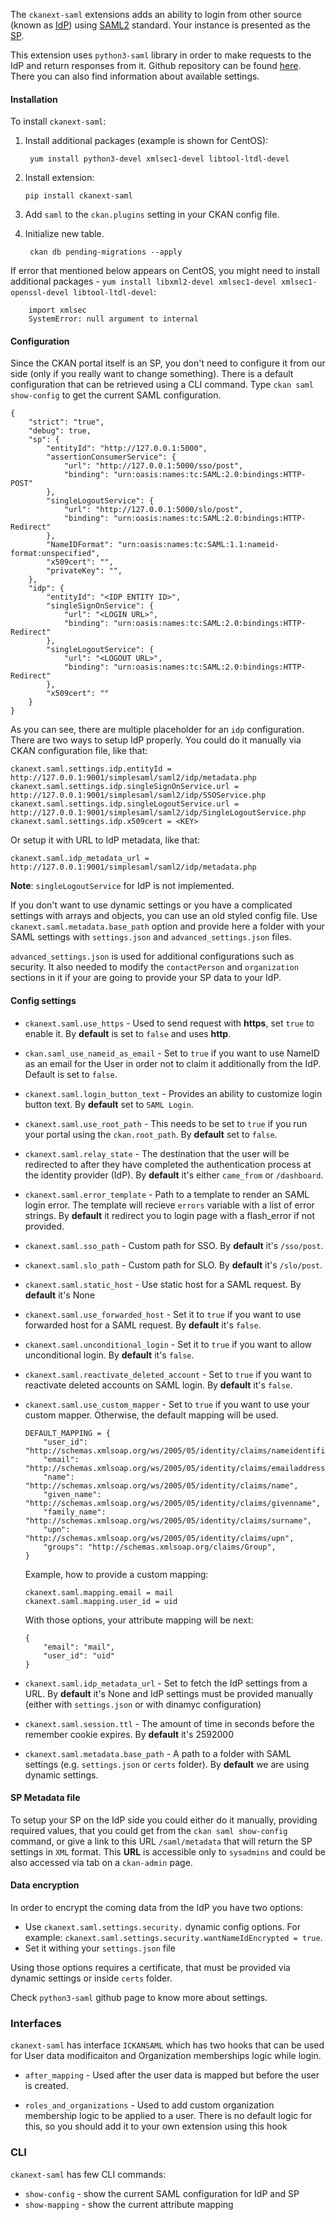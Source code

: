 The `ckanext-saml` extensions adds an ability to login from other source (known as [IdP](https://en.wikipedia.org/wiki/Identity_provider_(SAML))) using [SAML2](https://en.wikipedia.org/wiki/SAML_2.0) standard. Your instance is presented as the [SP](https://en.wikipedia.org/wiki/Service_provider_(SAML)).

This extension uses ``python3-saml`` library in order to make requests to the IdP and return responses from it. Github repository can be found
[here](https://github.com/onelogin/python3-saml). There you can also find information about available settings.

#### Installation ####

To install ``ckanext-saml``:

1. Install additional packages (example is shown for CentOS):

		yum install python3-devel xmlsec1-devel libtool-ltdl-devel

1.  Install extension:

		pip install ckanext-saml

1. Add ``saml`` to the ``ckan.plugins`` setting in your CKAN config file.

1. Initialize new table.

		ckan db pending-migrations --apply

If error that mentioned below appears on CentOS, you might need to install
additional packages - ``yum install libxml2-devel xmlsec1-devel
xmlsec1-openssl-devel libtool-ltdl-devel``:

		import xmlsec
		SystemError: null argument to internal

#### Configuration ####

Since the CKAN portal itself is an SP, you don't need to configure it from our side (only if you really want to change something). There is a default configuration that can be retrieved using a CLI command. Type `ckan saml show-config` to get the current SAML configuration.

```
{
    "strict": "true",
    "debug": true,
    "sp": {
        "entityId": "http://127.0.0.1:5000",
        "assertionConsumerService": {
            "url": "http://127.0.0.1:5000/sso/post",
            "binding": "urn:oasis:names:tc:SAML:2.0:bindings:HTTP-POST"
        },
        "singleLogoutService": {
            "url": "http://127.0.0.1:5000/slo/post",
            "binding": "urn:oasis:names:tc:SAML:2.0:bindings:HTTP-Redirect"
        },
        "NameIDFormat": "urn:oasis:names:tc:SAML:1.1:nameid-format:unspecified",
        "x509cert": "",
        "privateKey": "",
    },
    "idp": {
        "entityId": "<IDP ENTITY ID>",
        "singleSignOnService": {
            "url": "<LOGIN URL>",
            "binding": "urn:oasis:names:tc:SAML:2.0:bindings:HTTP-Redirect"
        },
        "singleLogoutService": {
            "url": "<LOGOUT URL>",
            "binding": "urn:oasis:names:tc:SAML:2.0:bindings:HTTP-Redirect"
        },
        "x509cert": ""
    }
}
```
As you can see, there are multiple placeholder for an `idp` configuration. There are two ways to setup IdP properly. You could do it manually via CKAN configuration file, like that:
```
ckanext.saml.settings.idp.entityId = http://127.0.0.1:9001/simplesaml/saml2/idp/metadata.php
ckanext.saml.settings.idp.singleSignOnService.url = http://127.0.0.1:9001/simplesaml/saml2/idp/SSOService.php
ckanext.saml.settings.idp.singleLogoutService.url = http://127.0.0.1:9001/simplesaml/saml2/idp/SingleLogoutService.php
ckanext.saml.settings.idp.x509cert = <KEY>
```
Or setup it with URL to IdP metadata, like that:
```
ckanext.saml.idp_metadata_url = http://127.0.0.1:9001/simplesaml/saml2/idp/metadata.php
```
**Note**:  ``singleLogoutService`` for IdP is not implemented.

If you don't want to use dynamic settings or you have a complicated settings with arrays and objects,
you can use an old styled config file. Use `ckanext.saml.metadata.base_path` option and provide here a folder
with your SAML settings with `settings.json` and `advanced_settings.json` files.

``advanced_settings.json`` is used for additional configurations such as
security.  It also needed to modify the ``contactPerson`` and ``organization``
sections in it if your are going to provide your SP data to your IdP.


#### Config settings ####

- ``ckanext.saml.use_https`` - Used to send request with **https**, set ``true`` to
  enable it. By **default** is set to ``false`` and uses **http**.

- ``ckan.saml_use_nameid_as_email`` - Set to ``true`` if you want to use NameID
  as an email for the User in order not to claim it additionally from the
  IdP. Default is set to ``false``.

- ``ckanext.saml.login_button_text`` - Provides an ability to customize login
  button text. By **default** set to ``SAML Login``.

- ``ckanext.saml.use_root_path`` - This needs to be set to ``true`` if you run
  your portal using the ``ckan.root_path``. By **default** set to ``false``.

- ``ckanext.saml.relay_state`` - The destination that the user will be redirected
    to after they have completed the authentication process at the identity
    provider (IdP). By **default** it's either ``came_from`` or ``/dashboard``.

- ``ckanext.saml.error_template`` - Path to a template to render an SAML login error.
    The template will recieve `errors` variable with a list of error strings.
    By **default** it redirect you to login page with a flash_error if not provided.

- ``ckanext.saml.sso_path`` - Custom path for SSO. By **default** it's `/sso/post`.

- ``ckanext.saml.slo_path`` - Custom path for SLO. By **default** it's `/slo/post`.

- ``ckanext.saml.static_host`` - Use static host for a SAML request. By **default** it's None

- ``ckanext.saml.use_forwarded_host`` - Set it to `true` if you want to use forwarded
    host for a SAML request. By **default** it's `false`.

- ``ckanext.saml.unconditional_login`` - Set it to `true` if you want to allow unconditional
    login. By **default** it's `false`.

- ``ckanext.saml.reactivate_deleted_account`` - Set to `true` if you want to reactivate deleted
    accounts on SAML login. By **default** it's `false`.

- ``ckanext.saml.use_custom_mapper`` - Set to `true` if you want to use your custom mapper.
    Otherwise, the default mapping will be used.
    ```
    DEFAULT_MAPPING = {
        "user_id": "http://schemas.xmlsoap.org/ws/2005/05/identity/claims/nameidentifier",
        "email": "http://schemas.xmlsoap.org/ws/2005/05/identity/claims/emailaddress",
        "name": "http://schemas.xmlsoap.org/ws/2005/05/identity/claims/name",
        "given_name": "http://schemas.xmlsoap.org/ws/2005/05/identity/claims/givenname",
        "family_name": "http://schemas.xmlsoap.org/ws/2005/05/identity/claims/surname",
        "upn": "http://schemas.xmlsoap.org/ws/2005/05/identity/claims/upn",
        "groups": "http://schemas.xmlsoap.org/claims/Group",
    }
    ```
    Example, how to provide a custom mapping:
    ```
    ckanext.saml.mapping.email = mail
    ckanext.saml.mapping.user_id = uid
    ```
    With those options, your attribute mapping will be next:
    ```
    {
        "email": "mail",
        "user_id": "uid"
    }
    ```
- ``ckanext.saml.idp_metadata_url`` - Set to fetch the IdP settings from a URL. By **default**
    it's None and IdP settings must be provided manually (either with `settings.json` or with
    dinamyc configuration)

- ``ckanext.saml.session.ttl`` - The amount of time in seconds before the remember cookie
    expires. By **default** it's 2592000

- ``ckanext.saml.metadata.base_path`` - A path to a folder with SAML settings (e.g. `settings.json`
    or `certs` folder). By **default** we are using dynamic settings.

#### SP Metadata file ####

To setup your SP on the IdP side you could either do it manually, providing required values, that you could get from the `ckan saml show-config` command, or  give a link to this URL `/saml/metadata` that will return the SP settings in `XML` format.
This **URL** is accessible only to ``sysadmins`` and could be also accessed via tab on a `ckan-admin` page.

#### Data encryption ####

In order to encrypt the coming data from the IdP you have two options:
- Use ``ckanext.saml.settings.security.`` dynamic config options.
    For example: `ckanext.saml.settings.security.wantNameIdEncrypted = true`.
- Set it withing your `settings.json` file

Using those options requires a certificate, that must be provided via dynamic settings or inside `certs` folder.

Check `python3-saml` github page to know more about settings.

### Interfaces ###

`ckanext-saml` has interface ``ICKANSAML`` which has two hooks that can be used for User data modificaiton and Organization memberships logic while login.

- ``after_mapping`` - Used after the user data is mapped but before the user is created.

- ``roles_and_organizations`` - Used to add custom organization membership logic
    to be applied to a user. There is no default logic for this, so you should
    add it to your own extension using this hook

### CLI ###

`ckanext-saml` has few CLI commands:
- `show-config` - show the current SAML configuration for IdP and SP
- `show-mapping` - show the current attribute mapping
